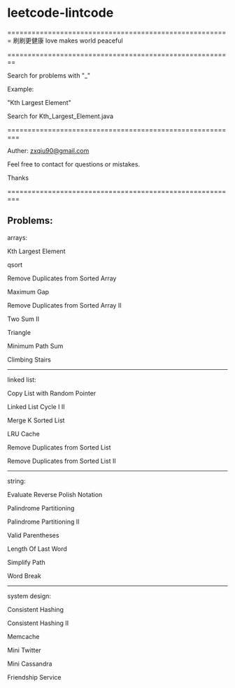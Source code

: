 # leetcode-lintcode
=======================================================
刷刷更健康
love makes world peaceful

========================================================

Search for problems with "_"

Example:

"Kth Largest Element"

Search for Kth_Largest_Element.java



=========================================================

Auther: zxqiu90@gmail.com

Feel free to contact for questions or mistakes.

Thanks


=========================================================

Problems:
---------------------------------------------------------

arrays:

Kth Largest Element

qsort

Remove Duplicates from Sorted Array

Maximum Gap

Remove Duplicates from Sorted Array II

Two Sum II

Triangle

Minimum Path Sum

Climbing Stairs

---------------------------------------------------------

linked list:

Copy List with Random Pointer

Linked List Cycle I II

Merge K Sorted List

LRU Cache

Remove Duplicates from Sorted List

Remove Duplicates from Sorted List II

---------------------------------------------------------

string:

Evaluate Reverse Polish Notation

Palindrome Partitioning

Palindrome Partitioning II

Valid Parentheses

Length Of Last Word

Simplify Path

Word Break

---------------------------------------------------------

system design:

Consistent Hashing

Consistent Hashing II

Memcache

Mini Twitter

Mini Cassandra

Friendship Service

